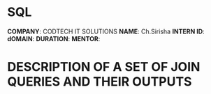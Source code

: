 # SQL
**COMPANY**: CODTECH IT SOLUTIONS
**NAME**: Ch.Sirisha
**INTERN ID**:
**dOMAIN**:
**DURATION**:
**MENTOR**:
# DESCRIPTION OF A SET OF JOIN QUERIES AND THEIR OUTPUTS
